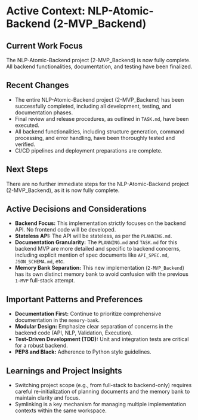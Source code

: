 # Active Context: NLP-Atomic-Backend (2-MVP_Backend)

## Current Work Focus
The NLP-Atomic-Backend project (2-MVP_Backend) is now fully complete. All backend functionalities, documentation, and testing have been finalized.

## Recent Changes
- The entire NLP-Atomic-Backend project (2-MVP_Backend) has been successfully completed, including all development, testing, and documentation phases.
- Final review and release procedures, as outlined in `TASK.md`, have been executed.
- All backend functionalities, including structure generation, command processing, and error handling, have been thoroughly tested and verified.
- CI/CD pipelines and deployment preparations are complete.

## Next Steps
There are no further immediate steps for the NLP-Atomic-Backend project (2-MVP_Backend), as it is now fully complete.

## Active Decisions and Considerations
- **Backend Focus:** This implementation strictly focuses on the backend API. No frontend code will be developed.
- **Stateless API:** The API will be stateless, as per the `PLANNING.md`.
- **Documentation Granularity:** The `PLANNING.md` and `TASK.md` for this backend MVP are more detailed and specific to backend concerns, including explicit mention of spec documents like `API_SPEC.md`, `JSON_SCHEMA.md`, etc.
- **Memory Bank Separation:** This new implementation (`2-MVP_Backend`) has its own distinct memory bank to avoid confusion with the previous `1-MVP` full-stack attempt.

## Important Patterns and Preferences
- **Documentation First:** Continue to prioritize comprehensive documentation in the `memory-bank`.
- **Modular Design:** Emphasize clear separation of concerns in the backend code (API, NLP, Validation, Execution).
- **Test-Driven Development (TDD):** Unit and integration tests are critical for a robust backend.
- **PEP8 and Black:** Adherence to Python style guidelines.

## Learnings and Project Insights
- Switching project scope (e.g., from full-stack to backend-only) requires careful re-initialization of planning documents and the memory bank to maintain clarity and focus.
- Symlinking is a key mechanism for managing multiple implementation contexts within the same workspace.